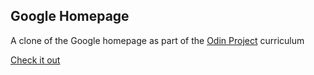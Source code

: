 ## Google Homepage

A clone of the Google homepage as part of the [Odin Project](http://www.theodinproject.com/) curriculum

[Check it out](http://htmlpreview.github.io/?https://github.com/joshbivens/google-hompage/blob/master/index.html)
